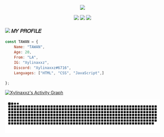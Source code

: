 
<p align="center">
  <img src="https://cdn.discordapp.com/attachments/838080777572581388/987967876512251944/welcome.gif">

<p align="center">
  <img src="https://cdn.discordapp.com/emojis/838436760328601610.gif?size=56&quality=lossless">
  <a href="https://facebook.com/Xylinaxxz">
  <img src="https://discord.c99.nl/widget/theme-4/617590088066531338.png" width="400"></a>
  <img src="https://cdn.discordapp.com/emojis/838436760337645568.gif?size=56&quality=lossless">


</p>

### <img src="https://cdn.discordapp.com/emojis/838194962214289438.gif?size=56&quality=lossless"> 𝑀𝑌 𝑃𝑅𝑂𝐹𝐼𝐿𝐸
```js
const TAWAN = {
    Name: "TAWAN",
    Age: 20,
    From: "LA",
    IG: "Xylinaxxz",
    Discord: "Xylinaxxz#6716",    
    Languages: ["HTML", "CSS", "JavaScript",]
    
};
```

<a href="https://github.com/Xylinaxxz"><img alt="Xylinaxxz's Activity Graph" src="https://activity-graph.herokuapp.com/graph?username=Xylinaxxz&bg_color=0D1117&color=49a9ff&line=49a9ff&point=FFFFFF&hide_border=true" /></a>


<p align="center">
<img src="https://raw.githubusercontent.com/Platane/snk/output/github-contribution-grid-snake.svg">
</p>
 
